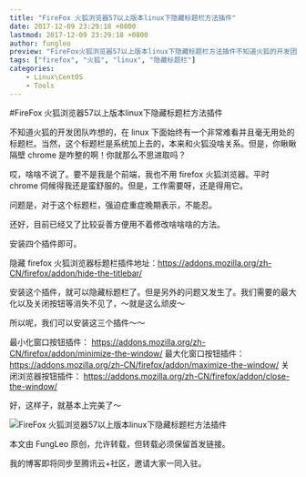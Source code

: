 ```yaml
---
title: "FireFox 火狐浏览器57以上版本linux下隐藏标题栏方法插件"
date: 2017-12-09 23:29:18 +0800
lastmod: 2017-12-09 23:29:18 +0800
author: fungleo
preview: "FireFox火狐浏览器57以上版本linux下隐藏标题栏方法插件不知道火狐的开发团队咋想的，在linux下面始终有一个非常难看并且毫无用处的标题栏。当然，这个标题栏是系统加上去的，本来和火狐没啥关系。但是，你瞅瞅隔壁chrome是咋整的啊！你就那么不思进取吗？哎，啥啥不说了。要不是我是个前端，我也不用firefox火狐浏览器。平时chrome伺候得我还是蛮舒服的。但是，工作需要呀"
tags: ["firefox", "火狐", "linux", "隐藏标题栏"]
categories:
    - Linux\CentOS
    - Tools
---
```


#FireFox 火狐浏览器57以上版本linux下隐藏标题栏方法插件

不知道火狐的开发团队咋想的，在 linux 下面始终有一个非常难看并且毫无用处的标题栏。当然，这个标题栏是系统加上去的，本来和火狐没啥关系。但是，你瞅瞅隔壁 chrome 是咋整的啊！你就那么不思进取吗？

哎，啥啥不说了。要不是我是个前端，我也不用 firefox 火狐浏览器。平时 chrome 伺候得我还是蛮舒服的。但是，工作需要呀，还是得用它。

问题是，对于这个标题栏，强迫症重症晚期表示，不能忍。

还好，目前已经又了比较妥善方便用不着修改啥啥啥的方法。

安装四个插件即可。

隐藏 firefox 火狐浏览器标题栏插件地址：https://addons.mozilla.org/zh-CN/firefox/addon/hide-the-titlebar/

安装这个插件，就可以隐藏标题栏了。但是另外的问题又发生了。我们需要的最大化以及关闭按钮等消失不见了，～就是这么顽皮～

所以呢，我们可以安装这三个插件～～

最小化窗口按钮插件： https://addons.mozilla.org/zh-CN/firefox/addon/minimize-the-window/
最大化窗口按钮插件： https://addons.mozilla.org/zh-CN/firefox/addon/maximize-the-window/
关闭浏览器按钮插件： https://addons.mozilla.org/zh-CN/firefox/addon/close-the-window/

好，这样子，就基本上完美了～

![FireFox 火狐浏览器57以上版本linux下隐藏标题栏方法插件](http://img.blog.csdn.net/20171209232805520?watermark/2/text/aHR0cDovL2Jsb2cuY3Nkbi5uZXQvRnVuZ0xlbw==/font/5a6L5L2T/fontsize/400/fill/I0JBQkFCMA==/dissolve/70/gravity/SouthEast)

本文由 FungLeo 原创，允许转载，但转载必须保留首发链接。

我的博客即将同步至腾讯云+社区，邀请大家一同入驻。